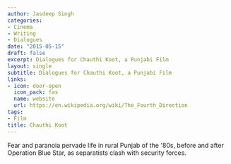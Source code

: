 ```yaml
---
author: Jasdeep Singh
categories:
- Cinema
- Writing
- Dialogues
date: "2015-05-15"
draft: false
excerpt: Dialogues for Chauthi Koot, a Punjabi Film
layout: single
subtitle: Dialogues for Chauthi Koot, a Punjabi Film
links:
- icon: door-open
  icon_pack: fas
  name: website
  url: https://en.wikipedia.org/wiki/The_Fourth_Direction
tags:
- Film
title: Chauthi Koot
---
```

Fear and paranoia pervade life in rural Punjab of the '80s, before and after Operation Blue Star, as separatists clash with security forces.
